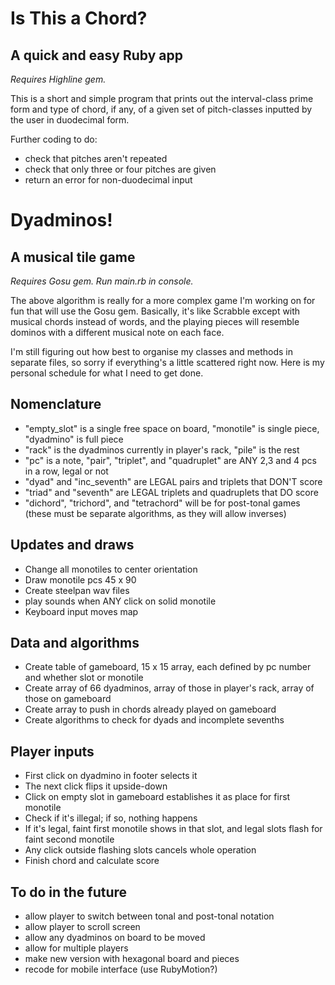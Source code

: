 Is This a Chord?
================

A quick and easy Ruby app
-------------------------

*Requires Highline gem.*

This is a short and simple program that prints out the interval-class prime form and type of chord, if any, of a given set of pitch-classes inputted by the user in duodecimal form.

Further coding to do:
* check that pitches aren't repeated
* check that only three or four pitches are given
* return an error for non-duodecimal input


Dyadminos!
==========

A musical tile game
-------------------

*Requires Gosu gem. Run main.rb in console.*

The above algorithm is really for a more complex game I'm working on for fun that will use the Gosu gem. Basically, it's like Scrabble except with musical chords instead of words, and the playing pieces will resemble dominos with a different musical note on each face.

I'm still figuring out how best to organise my classes and methods in separate files, so sorry if everything's a little scattered right now. Here is my personal schedule for what I need to get done.

Nomenclature
------------

* "empty_slot" is a single free space on board, "monotile" is single piece, "dyadmino" is full piece
* "rack" is the dyadminos currently in player's rack, "pile" is the rest
* "pc" is a note, "pair", "triplet", and "quadruplet" are ANY 2,3 and 4 pcs in a row, legal or not
* "dyad" and "inc_seventh" are LEGAL pairs and triplets that DON'T score
* "triad" and "seventh" are LEGAL triplets and quadruplets that DO score
* "dichord", "trichord", and "tetrachord" will be for post-tonal games (these must be separate algorithms, as they will allow inverses)

Updates and draws
-----------------

* Change all monotiles to center orientation
* Draw monotile pcs 45 x 90
* Create steelpan wav files
* play sounds when ANY click on solid monotile
* Keyboard input moves map

Data and algorithms
-------------------

* Create table of gameboard, 15 x 15 array, each defined by pc number and whether slot or monotile
* Create array of 66 dyadminos, array of those in player's rack, array of those on gameboard
* Create array to push in chords already played on gameboard
* Create algorithms to check for dyads and incomplete sevenths

Player inputs
-------------

* First click on dyadmino in footer selects it
* The next click flips it upside-down
* Click on empty slot in gameboard establishes it as place for first monotile
* Check if it's illegal; if so, nothing happens
* If it's legal, faint first monotile shows in that slot, and legal slots flash for faint second monotile
* Any click outside flashing slots cancels whole operation
* Finish chord and calculate score

To do in the future
-------------------

* allow player to switch between tonal and post-tonal notation
* allow player to scroll screen
* allow any dyadminos on board to be moved
* allow for multiple players
* make new version with hexagonal board and pieces
* recode for mobile interface (use RubyMotion?)
